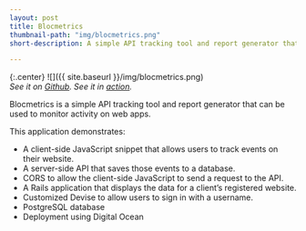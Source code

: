 ```yaml
---
layout: post
title: Blocmetrics
thumbnail-path: "img/blocmetrics.png"
short-description: A simple API tracking tool and report generator that can be used to monitor activity on web apps.

---
```


{:.center}
![]({{ site.baseurl }}/img/blocmetrics.png)<br>
*See it on [Github](https://github.com/hcbviolet/blocmetrics). See it in [action](#).*

Blocmetrics is a simple API tracking tool and report generator that can be used to monitor activity on web apps.

This application demonstrates:

- A client-side JavaScript snippet that allows users to track events on their website.
- A server-side API that saves those events to a database.
- CORS to allow the client-side JavaScript to send a request to the API.
- A Rails application that displays the data for a client’s registered website.
- Customized Devise to allow users to sign in with a username.
- PostgreSQL database
- Deployment using Digital Ocean
